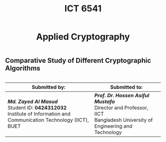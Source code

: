 <div style = "display: flex; justify-content: center"> 

# ICT 6541 

</div>
<div style = "display: flex; justify-content: center"> 

# Applied Cryptography
</div>
<div style = "display: flex; justify-content: center"> 

##  Comparative Study of Different Cryptographic Algorithms 

</div>

<div style = "display: flex; justify-content: center"> 

| Submitted by: | Submitted to: |
| --- | --- |
| ***Md. Zayed Al Masud***<br>Student ID: **0424312032** <br>Institute of Information and Communication Technology (IICT), BUET |  ***Prof. Dr. Hossen Asiful Mustafa***<br>Director and Professor, IICT<br>Bangladesh University of Engineering and Technology |

</div>